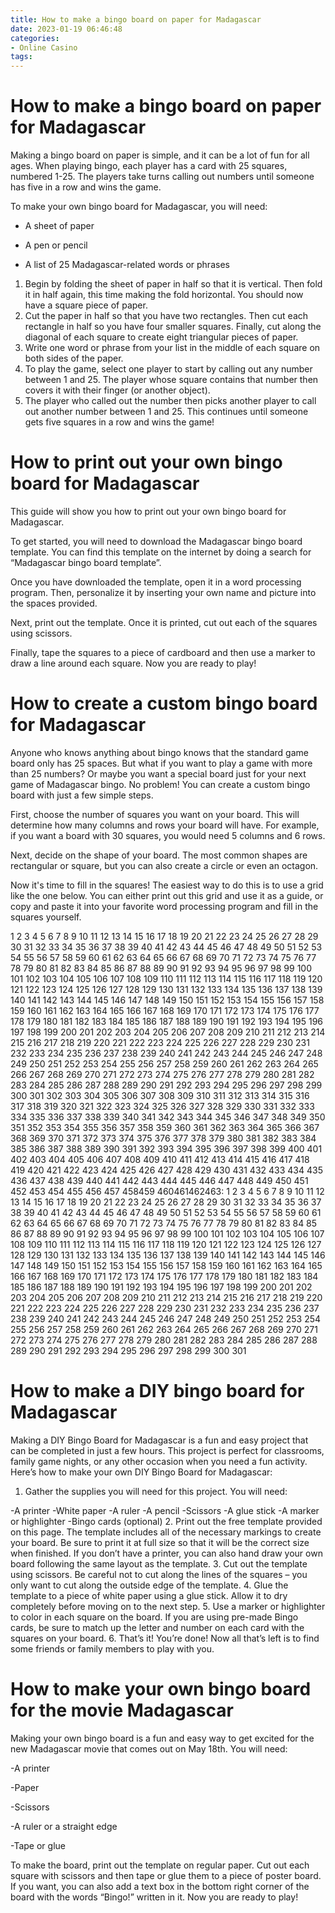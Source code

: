 ```yaml
---
title: How to make a bingo board on paper for Madagascar
date: 2023-01-19 06:46:48
categories:
- Online Casino
tags:
---
```



#  How to make a bingo board on paper for Madagascar

Making a bingo board on paper is simple, and it can be a lot of fun for all ages. When playing bingo, each player has a card with 25 squares, numbered 1-25. The players take turns calling out numbers until someone has five in a row and wins the game.

To make your own bingo board for Madagascar, you will need:

* A sheet of paper

* A pen or pencil

* A list of 25 Madagascar-related words or phrases

1. Begin by folding the sheet of paper in half so that it is vertical. Then fold it in half again, this time making the fold horizontal. You should now have a square piece of paper.
2. Cut the paper in half so that you have two rectangles. Then cut each rectangle in half so you have four smaller squares. Finally, cut along the diagonal of each square to create eight triangular pieces of paper.
3. Write one word or phrase from your list in the middle of each square on both sides of the paper. 
4. To play the game, select one player to start by calling out any number between 1 and 25. The player whose square contains that number then covers it with their finger (or another object). 
5. The player who called out the number then picks another player to call out another number between 1 and 25. This continues until someone gets five squares in a row and wins the game!

#  How to print out your own bingo board for Madagascar

This guide will show you how to print out your own bingo board for Madagascar.

To get started, you will need to download the Madagascar bingo board template. You can find this template on the internet by doing a search for “Madagascar bingo board template”.

Once you have downloaded the template, open it in a word processing program. Then, personalize it by inserting your own name and picture into the spaces provided.

Next, print out the template. Once it is printed, cut out each of the squares using scissors.

Finally, tape the squares to a piece of cardboard and then use a marker to draw a line around each square. Now you are ready to play!

#  How to create a custom bingo board for Madagascar

Anyone who knows anything about bingo knows that the standard game board only has 25 spaces. But what if you want to play a game with more than 25 numbers? Or maybe you want a special board just for your next game of Madagascar bingo. No problem! You can create a custom bingo board with just a few simple steps.

First, choose the number of squares you want on your board. This will determine how many columns and rows your board will have. For example, if you want a board with 30 squares, you would need 5 columns and 6 rows.

Next, decide on the shape of your board. The most common shapes are rectangular or square, but you can also create a circle or even an octagon.

Now it's time to fill in the squares! The easiest way to do this is to use a grid like the one below. You can either print out this grid and use it as a guide, or copy and paste it into your favorite word processing program and fill in the squares yourself.

1 2 3 4 5 6 7 8 9 10 11 12 13 14 15 16 17 18 19 20 21 22 23 24 25 26 27 28 29 30 31 32 33 34 35 36 37 38 39 40 41 42 43 44 45 46 47 48 49 50 51 52 53 54 55 56 57 58 59 60 61 62 63 64 65 66 67 68 69 70 71 72 73 74 75 76 77 78 79 80 81 82 83 84 85 86 87 88 89 90 91 92 93 94 95 96 97 98 99 100 101 102 103 104 105 106 107 108 109 110 111 112 113 114 115 116 117 118 119 120 121 122 123 124 125 126 127 128 129 130 131 132 133 134 135 136 137 138 139 140 141 142 143 144 145 146 147 148 149 150 151 152 153 154 155 156 157 158 159 160 161 162 163 164 165 166 167 168 169 170 171 172 173 174 175 176 177 178 179 180 181 182 183 184 185 186 187 188 189 190 191 192 193 194 195 196 197 198 199 200 201 202 203 204 205 206 207 208 209 210 211 212 213 214 215 216 217 218 219 220 221 222 223 224 225 226 227 228 229 230 231 232 233 234 235 236 237 238 239 240 241 242 243 244 245 246 247 248 249 250 251 252 253 254 255 256 257 258 259 260 261 262 263 264 265 266 267 268 269 270 271 272 273 274 275 276 277 278 279 280 281 282 283 284 285 286 287 288 289 290 291 292 293 294 295 296 297 298 299 300 301 302 303 304 305 306 307 308 309 310 311 312 313 314 315 316 317 318 319 320 321 322 323 324 325 326 327 328 329 330 331 332 333 334 335 336 337 338 339 340 341 342 343 344 345 346 347 348 349 350 351 352 353 354 355 356 357 358 359 360 361 362 363 364 365 366 367 368 369 370 371 372 373 374 375 376 377 378 379 380 381 382 383 384 385 386 387 388 389 390 391 392 393 394 395 396 397 398 399 400 401 402 403 404 405 406 407 408 409 410 411 412 413 414 415 416 417 418 419 420 421 422 423 424 425 426 427 428 429 430 431 432 433 434 435 436 437 438 439 440 441 442 443 444 445 446 447 448 449 450 451 452 453 454 455 456 457 458459 460461462463: 1 2 3 4 5 6 7 8 9 10 11 12 13 14 15 16 17 18 19 20 21 22 23 24 25 26 27 28 29 30 31 32 33 34 35 36 37 38 39 40 41 42 43 44 45 46 47 48 49 50 51 52 53 54 55 56 57 58 59 60 61 62 63 64 65 66 67 68 69 70 71 72 73 74 75 76 77 78 79 80 81 82 83 84 85 86 87 88 89 90 91 92 93 94 95 96 97 98 99 100 101 102 103 104 105 106 107 108 109 110 111 112 113 114 115 116 117 118 119 120 121 122 123 124 125 126 127 128 129 130 131 132 133 134 135 136 137 138 139 140 141 142 143 144 145 146 147 148 149 150 151 152 153 154 155 156 157 158 159 160 161 162 163 164 165 166 167 168 169 170 171 172 173 174 175 176 177 178 179 180 181 182 183 184 185 186 187 188 189 190 191 192 193 194 195 196 197 198 199 200 201 202 203 204 205 206 207 208 209 210 211 212 213 214 215 216 217 218 219 220 221 222 223 224 225 226 227 228 229 230 231 232 233 234 235 236 237 238 239 240 241 242 243 244 245 246 247 248 249 250 251 252 253 254 255 256 257 258 259 260 261 262 263 264 265 266 267 268 269 270 271 272 273 274 275 276 277 278 279 280 281 282 283 284 285 286 287 288 289 290 291 292 293 294 295 296 297 298 299 300 301

#  How to make a DIY bingo board for Madagascar

Making a DIY Bingo Board for Madagascar is a fun and easy project that can be completed in just a few hours. This project is perfect for classrooms, family game nights, or any other occasion when you need a fun activity. Here’s how to make your own DIY Bingo Board for Madagascar:

1. Gather the supplies you will need for this project. You will need:

-A printer
-White paper
-A ruler
-A pencil
-Scissors
-A glue stick
-A marker or highlighter
-Bingo cards (optional)
2. Print out the free template provided on this page. The template includes all of the necessary markings to create your board. Be sure to print it at full size so that it will be the correct size when finished. If you don’t have a printer, you can also hand draw your own board following the same layout as the template.
3. Cut out the template using scissors. Be careful not to cut along the lines of the squares – you only want to cut along the outside edge of the template.
4. Glue the template to a piece of white paper using a glue stick. Allow it to dry completely before moving on to the next step.
5. Use a marker or highlighter to color in each square on the board. If you are using pre-made Bingo cards, be sure to match up the letter and number on each card with the squares on your board.
6. That’s it! You’re done! Now all that’s left is to find some friends or family members to play with you.

#  How to make your own bingo board for the movie Madagascar

Making your own bingo board is a fun and easy way to get excited for the new Madagascar movie that comes out on May 18th. You will need:

-A printer

-Paper

-Scissors

-A ruler or a straight edge

-Tape or glue

To make the board, print out the template on regular paper. Cut out each square with scissors and then tape or glue them to a piece of poster board. If you want, you can also add a text box in the bottom right corner of the board with the words “Bingo!” written in it. Now you are ready to play!
